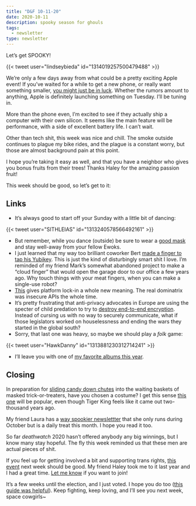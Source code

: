 ```yaml
---
title: "D&F 10-11-20"
date: 2020-10-11
description: spooky season for ghouls
tags:
  - newsletter
type: newsletter
---
```


Let’s get SPOOKY!

{{< tweet user="lindseybieda" id="1314019257500479488" >}}

We’re only a few days away from what could be a pretty exciting Apple event! If you’ve waited for a while to get a new phone, or really want something smaller, [you might just be in luck](https://www.macrumors.com/2020/10/02/iphone-12-top-features/). Whether the rumors amount to anything, Apple is definitely launching something on Tuesday. I’ll be tuning in.

More than the phone even, I’m excited to see if they actually ship a computer with their own silicon. It seems like the main feature will be performance, with a side of excellent battery life. I can’t wait.

Other than tech shit, this week was nice and chill. The smoke outside continues to plague my bike rides, and the plague is a constant worry, but those are almost background pain at this point.

I hope you’re taking it easy as well, and that you have a neighbor who gives you bonus fruits from their trees! Thanks Haley for the amazing passion fruit!

This week should be good, so let’s get to it:

## Links 

- It’s always good to start off your Sunday with a little bit of dancing:

{{< tweet user="SITHLEIAS" id="1313240578566492161" >}}

- But remember, while you dance (outside) be sure to wear a [good mask](http://toolsandtoys.net/tom-bihn-v3-three-layer-cloth-face-mask/) and stay well-away from your fellow Ewoks.
- I just learned that my way too brilliant coworker Bert [made a finger to tap his Yubikey](https://bert.org/2020/10/01/pressing-yubikeys/). This is just the kind of disturbingly smart shit I love. I’m reminded of my friend Mark’s somewhat abandoned project to make a “cloud finger” that would open the garage door to our office a few years ago. Why touch things with your meat fingers, when you can make a single-use robot?
- [This](https://techcrunch.com/2020/10/06/qiui-smart-chastity-sex-toy-security-flaw/) gives platform lock-in a whole new meaning. The real dominatrix was insecure APIs the whole time. 
- It’s pretty frustrating that anti-privacy advocates in Europe are using the specter of child predation to try to [destroy end-to-end encryption](https://www.eff.org/deeplinks/2020/10/orders-top-eus-timetable-dismantling-end-end-encryption). Instead of cursing us with no way to securely communicate, what if those legislators worked on houselessness and ending the wars they started in the global south?
- Sorry, that last one was heavy, so maybe we should play a _folk_ game:

{{< tweet user="HawkDanny" id="1313881230312714241" >}}

- I’ll leave you with one of [my favorite albums this year](https://hailaker.bandcamp.com/album/holding).

## Closing

In preparation for [sliding candy down chutes](https://www.npr.org/2020/10/04/920038799/candy-chutes-could-save-halloween-during-the-coronavirus-pandemic) into the waiting baskets of masked trick-or-treaters, have you chosen a costume? I get this sense [this one](https://www.halloweencostumes.com/mens-tiger-king-trainer-costume.html) will be popular, even though Tiger King feels like it came out two-thousand years ago.

My friend Laura has a [way spookier newslettter](https://tinyletter.com/31daysofhalloween) that she only runs during October but is a daily treat this month. I hope you read it too.

So far _deathwatch_ 2020 hasn’t offered anybody any big winnings, but I know many stay hopeful. The fly this week reminded us that these men are actual pieces of shit.

If you feel up for getting involved a bit and supporting trans rights, [this event](https://transgenderlawcenter.org/events/spark-sponsors) next week should be good. My friend Haley took me to it last year and I had a great time. [Let me know](mailto:hello@brookshelley.com) if you want to join!

It’s a few weeks until the election, and I just voted. I hope you do too ([this guide was helpful](https://progressivevotersguide.com)). Keep fighting, keep loving, and I’ll see you next week, space cowgirls~